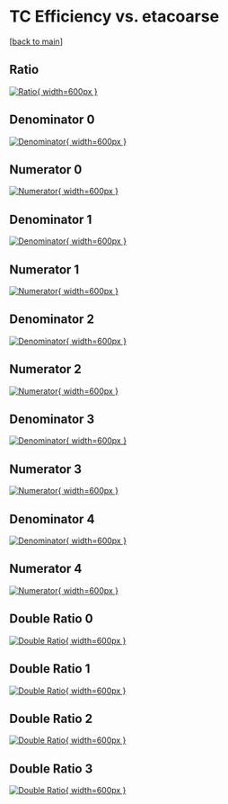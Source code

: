 # TC Efficiency vs. etacoarse

[[back to main](./)]



## Ratio

[![Ratio](../mtv/var/TC_vtr_211_-1_eff_etacoarse.png){ width=600px }](../mtv/var/TC_vtr_211_-1_eff_etacoarse.pdf)

## Denominator 0

[![Denominator](../mtv/den/TC_vtr_211_-1_eff_etacoarse_den0.png){ width=600px }](../mtv/den/TC_vtr_211_-1_eff_etacoarse_den0.pdf)

## Numerator 0

[![Numerator](../mtv/num/TC_vtr_211_-1_eff_etacoarse_num0.png){ width=600px }](../mtv/num/TC_vtr_211_-1_eff_etacoarse_num0.pdf)

## Denominator 1

[![Denominator](../mtv/den/TC_vtr_211_-1_eff_etacoarse_den1.png){ width=600px }](../mtv/den/TC_vtr_211_-1_eff_etacoarse_den1.pdf)

## Numerator 1

[![Numerator](../mtv/num/TC_vtr_211_-1_eff_etacoarse_num1.png){ width=600px }](../mtv/num/TC_vtr_211_-1_eff_etacoarse_num1.pdf)

## Denominator 2

[![Denominator](../mtv/den/TC_vtr_211_-1_eff_etacoarse_den2.png){ width=600px }](../mtv/den/TC_vtr_211_-1_eff_etacoarse_den2.pdf)

## Numerator 2

[![Numerator](../mtv/num/TC_vtr_211_-1_eff_etacoarse_num2.png){ width=600px }](../mtv/num/TC_vtr_211_-1_eff_etacoarse_num2.pdf)

## Denominator 3

[![Denominator](../mtv/den/TC_vtr_211_-1_eff_etacoarse_den3.png){ width=600px }](../mtv/den/TC_vtr_211_-1_eff_etacoarse_den3.pdf)

## Numerator 3

[![Numerator](../mtv/num/TC_vtr_211_-1_eff_etacoarse_num3.png){ width=600px }](../mtv/num/TC_vtr_211_-1_eff_etacoarse_num3.pdf)

## Denominator 4

[![Denominator](../mtv/den/TC_vtr_211_-1_eff_etacoarse_den4.png){ width=600px }](../mtv/den/TC_vtr_211_-1_eff_etacoarse_den4.pdf)

## Numerator 4

[![Numerator](../mtv/num/TC_vtr_211_-1_eff_etacoarse_num4.png){ width=600px }](../mtv/num/TC_vtr_211_-1_eff_etacoarse_num4.pdf)

## Double Ratio 0

[![Double Ratio](../mtv/ratio/TC_vtr_211_-1_eff_etacoarse_ratio0.png){ width=600px }](../mtv/ratio/TC_vtr_211_-1_eff_etacoarse_ratio0.pdf)

## Double Ratio 1

[![Double Ratio](../mtv/ratio/TC_vtr_211_-1_eff_etacoarse_ratio1.png){ width=600px }](../mtv/ratio/TC_vtr_211_-1_eff_etacoarse_ratio1.pdf)

## Double Ratio 2

[![Double Ratio](../mtv/ratio/TC_vtr_211_-1_eff_etacoarse_ratio2.png){ width=600px }](../mtv/ratio/TC_vtr_211_-1_eff_etacoarse_ratio2.pdf)

## Double Ratio 3

[![Double Ratio](../mtv/ratio/TC_vtr_211_-1_eff_etacoarse_ratio3.png){ width=600px }](../mtv/ratio/TC_vtr_211_-1_eff_etacoarse_ratio3.pdf)


